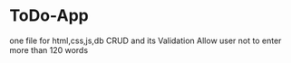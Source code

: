 # ToDo-App
one file for html,css,js,db
CRUD and its Validation
Allow user not to enter more than 120 words

